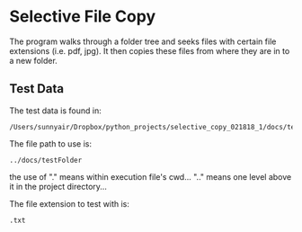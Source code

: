 # Selective File Copy

The program walks through a folder tree and seeks files with certain file extensions (i.e. pdf, jpg).  It then copies these files from where they are in to a new folder.

## Test Data

The test data is found in:

	/Users/sunnyair/Dropbox/python_projects/selective_copy_021818_1/docs/testFolder

The file path to use is:

	../docs/testFolder

the use of "." means within execution file's cwd...  ".." means one level above it in the project directory...

The file extension to test with is:

	.txt

